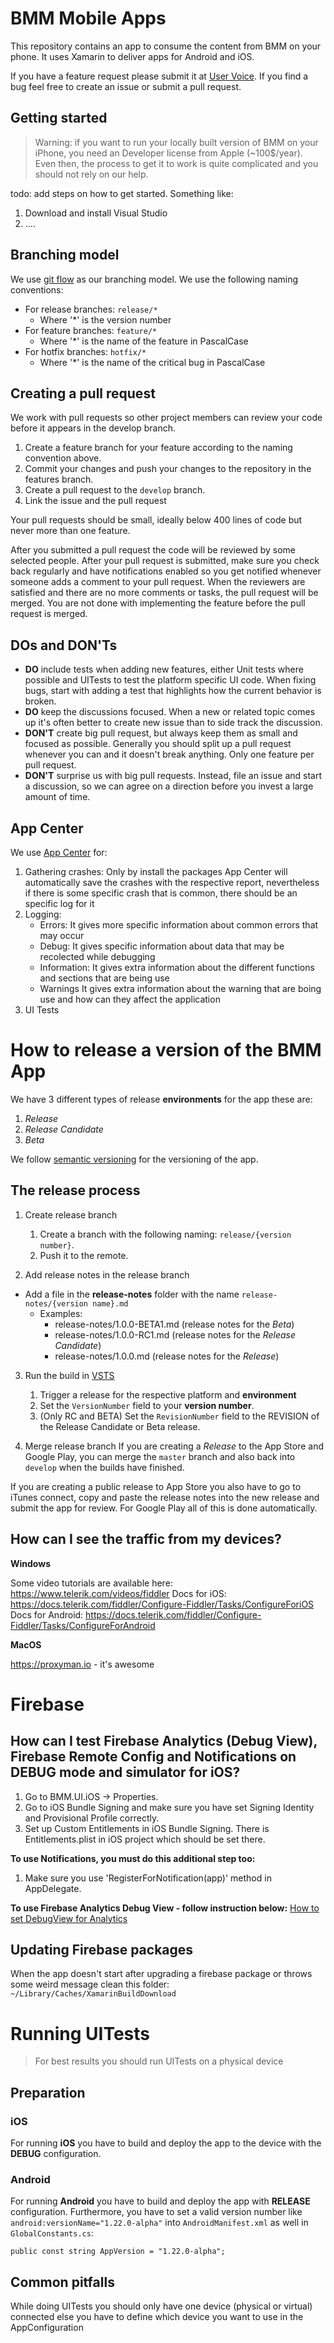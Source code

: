 # BMM Mobile Apps

This repository contains an app to consume the content from BMM on your phone. It uses Xamarin to deliver apps for Android and iOS.

If you have a feature request please submit it at [User Voice](https://uservoice.bcc.no). If you find a bug feel free to create an issue or submit a pull request.

## Getting started

> Warning: if you want to run your locally built version of BMM on your iPhone, you need an Developer license from Apple (~100$/year).
> Even then, the process to get it to work is quite complicated and you should not rely on our help.

todo: add steps on how to get started. Something like:
1. Download and install Visual Studio
2. ....

## Branching model

We use [git flow](https://www.atlassian.com/git/tutorials/comparing-workflows/gitflow-workflow) as our branching model. We use the following naming conventions:

* For release branches: `release/*`
  * Where '*' is the version number
* For feature branches: `feature/*`
  * Where '*' is the name of the feature in PascalCase
* For hotfix branches: `hotfix/*`
  * Where '*' is the name of the critical bug in PascalCase

## Creating a pull request

We work with pull requests so other project members can review your code before it appears in the develop branch.

1. Create a feature branch for your feature according to the naming convention above.
2. Commit your changes and push your changes to the repository in the features branch.
3. Create a pull request to the `develop` branch.
4. Link the issue and the pull request

Your pull requests should be small, ideally below 400 lines of code but never more than one feature.

After you submitted a pull request the code will be reviewed by some selected people. After your pull request is submitted, make sure you check back regularly and
have notifications enabled so you get notified whenever someone adds a comment to your pull request. When the reviewers are satisfied and there are no more comments or tasks,
the pull request will be merged. You are not done with implementing the feature before the pull request is merged.

## DOs and DON'Ts

* **DO** include tests when adding new features, either Unit tests where possible
  and UITests to test the platform specific UI code. When fixing bugs, start with
  adding a test that highlights how the current behavior is broken.
* **DO** keep the discussions focused. When a new or related topic comes up it's
  often better to create new issue than to side track the discussion.
* **DON'T** create big pull request, but always keep them as small and focused
  as possible. Generally you should split up a pull request whenever you can and
  it doesn't break anything. Only one feature per pull request.
* **DON'T** surprise us with big pull requests. Instead, file an issue and start
  a discussion, so we can agree on a direction before you invest a large amount
  of time.


## App Center

We use [App Center](https://appcenter.ms/apps) for:
1. Gathering crashes: Only by install the packages App Center will automatically save the crashes with the respective report, nevertheless if there is some specific crash that is common, there should be an specific log for it
3. Logging:
    * Errors: It gives more specific information about common errors that may occur
    * Debug: It gives specific information about data that may be recolected while debugging
    * Information: It gives extra information about the different functions and sections that are being use
    * Warnings It gives extra information about the warning that are boing use and how can they affect the application
4. UI Tests


# How to release a version of the BMM App

We have 3 different types of release **environments** for the app these are:
1. *Release*
2. *Release Candidate*
3. *Beta*

We follow [semantic versioning](http://semver.org/) for the versioning of the app.

## The release process

1. Create release branch
    1. Create a branch with the following naming: `release/{version number}`.
    2. Push it to the remote.

2. Add release notes in the release branch
  * Add a file in the **release-notes** folder with the name `release-notes/{version name}.md`
    * Examples:
      * release-notes/1.0.0-BETA1.md (release notes for the *Beta*)
      * release-notes/1.0.0-RC1.md (release notes for the *Release Candidate*)
      * release-notes/1.0.0.md (release notes for the *Release*)

3. Run the build in [VSTS](https://bcc-its.visualstudio.com/BMM/_build?path=%5C&_a=allDefinitions)
    1. Trigger a release for the respective platform and **environment**
    2. Set the `VersionNumber` field to your **version number**.
    3. (Only RC and BETA) Set the `RevisionNumber` field to the REVISION of the Release Candidate or Beta release.

4. Merge release branch
    If you are creating a *Release* to the App Store and Google Play, you can merge the `master` branch and also back into `develop` when the builds have finished.

If you are creating a public release to App Store you also have to go to iTunes connect, copy and paste the release notes into the new release and submit the app for review. For Google Play all of this is done automatically.

## How can I see the traffic from my devices?

**Windows**

Some video tutorials are available here: https://www.telerik.com/videos/fiddler
Docs for iOS: https://docs.telerik.com/fiddler/Configure-Fiddler/Tasks/ConfigureForiOS
Docs for Android: https://docs.telerik.com/fiddler/Configure-Fiddler/Tasks/ConfigureForAndroid

**MacOS**

https://proxyman.io - it's awesome

# Firebase
## How can I test Firebase Analytics (Debug View), Firebase Remote Config and Notifications on DEBUG mode and simulator for iOS?

1. Go to BMM.UI.iOS -> Properties.
2. Go to iOS Bundle Signing and make sure you have set Signing Identity and Provisional Profile correctly. 
3. Set up Custom Entitlements in iOS Bundle Signing. There is Entitlements.plist in iOS project which should be set there.

**To use Notifications, you must do this additional step too:**
1. Make sure you use 'RegisterForNotification(app)' method in AppDelegate.

**To use Firebase Analytics Debug View - follow instruction below:**
[How to set DebugView for Analytics](https://firebase.google.com/docs/analytics/debugview)

## Updating Firebase packages
When the app doesn't start after upgrading a firebase package or throws some weird message clean this folder: `~/Library/Caches/XamarinBuildDownload` 

# Running UITests

> For best results you should run UITests on a physical device

## Preparation

### iOS
For running **iOS** you have to build and deploy the app to the device with the **DEBUG** configuration.

### Android
For running **Android** you have to build and deploy the app with **RELEASE** configuration.
Furthermore, you have to set a valid version number like `android:versionName="1.22.0-alpha"` into `AndroidManifest.xml`
as well in `GlobalConstants.cs`:
```
public const string AppVersion = "1.22.0-alpha";
```

## Common pitfalls
While doing UITests you should only have one device (physical or virtual) connected else you have to define which device you want to use in the AppConfiguration
